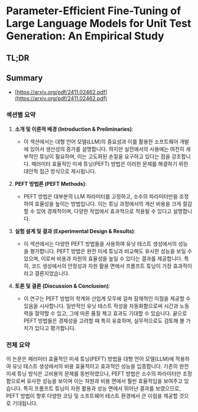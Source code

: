 # Parameter-Efficient Fine-Tuning of Large Language Models for Unit Test Generation: An Empirical Study
## TL;DR
## Summary
- [https://arxiv.org/pdf/2411.02462.pdf](https://arxiv.org/pdf/2411.02462.pdf)

### 섹션별 요약

1. **소개 및 이론적 배경 (Introduction & Preliminaries)**:
   - 이 섹션에서는 대형 언어 모델(LLM)의 중요성과 이를 활용한 소프트웨어 개발에 있어서 생산성의 증가를 설명합니다. 하지만 실전에서의 사용에는 여전히 세부적인 튜닝이 필요하며, 이는 고도화된 손질을 요구하고 있다는 점을 강조합니다. 패러미터 효율적인 미세 튜닝(PEFT) 방법은 이러한 문제를 해결하기 위한 대안적 접근 방식으로 제시됩니다.

2. **PEFT 방법론 (PEFT Methods)**:
   - PEFT 방법은 대부분의 LLM 파라미터를 고정하고, 소수의 파라미터만을 조정하여 효율성을 높이는 방법입니다. 이는 튜닝 과정에서의 계산 비용을 크게 절감할 수 있어 경제적이며, 다양한 작업에서 효과적으로 적용될 수 있다고 설명합니다.

3. **실험 설계 및 결과 (Experimental Design & Results)**:
   - 이 섹션에서는 다양한 PEFT 방법들을 사용하여 유닛 테스트 생성에서의 성능을 평가합니다. PEFT 방법은 완전 미세 튜닝과 비교해도 유사한 성능을 보일 수 있으며, 이로써 비용과 자원의 효율성을 높일 수 있다는 결과를 제공합니다. 특히, 코드 생성에서의 안정성과 자원 활용 면에서 프롬프트 튜닝이 가장 효과적이라고 결론지었습니다.

4. **토론 및 결론 (Discussion & Conclusion)**:
   - 이 연구는 PEFT 방법이 학계와 산업계 모두에 걸쳐 잠재적인 이점을 제공할 수 있음을 시사합니다. 일반적인 유닛 테스트 작성을 자동화함으로써 시간과 노동력을 절약할 수 있고, 그에 따른 품질 제고 효과도 기대할 수 있습니다. 끝으로 PEFT 방법들은 경제성을 고려할 때 특히 유효하며, 실무적으로도 검토해 볼 가치가 있다고 평가합니다.

### 전체 요약

이 논문은 패러미터 효율적인 미세 튜닝(PEFT) 방법을 대형 언어 모델(LLM)에 적용하여 유닛 테스트 생성에서의 비용 효율적이고 효과적인 성능을 입증합니다. 기존의 완전 미세 튜닝 방식은 고비용의 문제를 동반하였으나, PEFT 방법은 소수의 파라미터만 조정함으로써 유사한 성능을 보이며 이는 자원과 비용 면에서 훨씬 효율적임을 보여주고 있습니다. 특히 프롬프트 튜닝이 자원 활용과 성능 면에서 뛰어난 결과를 보였으므로, PEFT 방법이 향후 다양한 코딩 및 소프트웨어 테스트 환경에서 큰 이점을 제공할 것으로 기대됩니다.